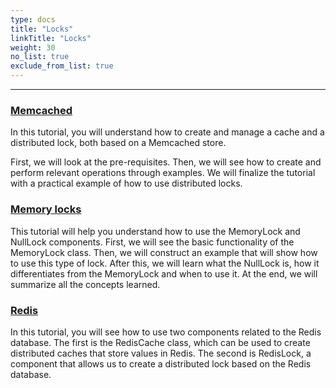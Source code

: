 ```yaml
---
type: docs
title: "Locks"
linkTitle: "Locks" 
weight: 30
no_list: true
exclude_from_list: true
---
```

---

### [Memcached](memcached)

In this tutorial, you will understand how to create and manage a cache and a distributed lock, both based on a Memcached store. 

First, we will look at the pre-requisites. Then, we will see how to create and perform relevant operations through examples. We will finalize the tutorial with a practical example of how to use distributed locks.

### [Memory locks](memory_locks)

This tutorial will help you understand how to use the MemoryLock and NullLock components. First, we will see the basic functionality of the MemoryLock class. Then, we will construct an example that will show how to use this type of lock. After this, we will learn what the NullLock is, how it differentiates from the MemoryLock and when to use it. At the end, we will summarize all the concepts learned.

### [Redis](redis)

In this tutorial, you will see how to use two components related to the Redis database. The first is the RedisCache class, which can be used to create distributed caches that store values in Redis. The second is RedisLock, a component that allows us to create a distributed lock based on the Redis database.